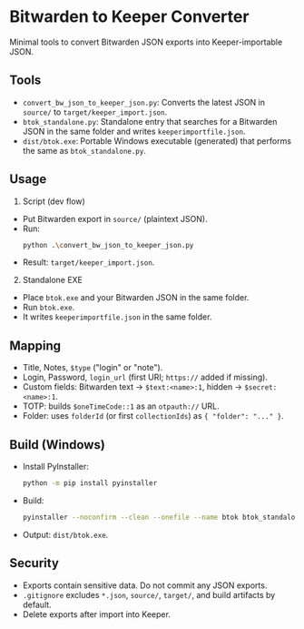 # Bitwarden to Keeper Converter

Minimal tools to convert Bitwarden JSON exports into Keeper-importable JSON.

## Tools

- `convert_bw_json_to_keeper_json.py`: Converts the latest JSON in `source/` to `target/keeper_import.json`.
- `btok_standalone.py`: Standalone entry that searches for a Bitwarden JSON in the same folder and writes `keeperimportfile.json`.
- `dist/btok.exe`: Portable Windows executable (generated) that performs the same as `btok_standalone.py`.

## Usage

1) Script (dev flow)

- Put Bitwarden export in `source/` (plaintext JSON).
- Run:
  ```bash
  python .\convert_bw_json_to_keeper_json.py
  ```
- Result: `target/keeper_import.json`.

2) Standalone EXE

- Place `btok.exe` and your Bitwarden JSON in the same folder.
- Run `btok.exe`.
- It writes `keeperimportfile.json` in the same folder.

## Mapping

- Title, Notes, `$type` ("login" or "note").
- Login, Password, `login_url` (first URI; `https://` added if missing).
- Custom fields: Bitwarden text -> `$text:<name>:1`, hidden -> `$secret:<name>:1`.
- TOTP: builds `$oneTimeCode::1` as an `otpauth://` URL.
- Folder: uses `folderId` (or first `collectionIds`) as `{ "folder": "..." }`.

## Build (Windows)

- Install PyInstaller:
  ```bash
  python -m pip install pyinstaller
  ```
- Build:
  ```bash
  pyinstaller --noconfirm --clean --onefile --name btok btok_standalone.py
  ```
- Output: `dist/btok.exe`.

## Security

- Exports contain sensitive data. Do not commit any JSON exports.
- `.gitignore` excludes `*.json`, `source/`, `target/`, and build artifacts by default.
- Delete exports after import into Keeper.
